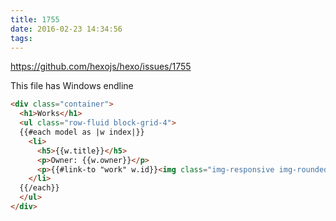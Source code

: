 ```yaml
---
title: 1755
date: 2016-02-23 14:34:56
tags:
---
```


https://github.com/hexojs/hexo/issues/1755

This file has Windows endline

```html
<div class="container">
  <h1>Works</h1>
  <ul class="row-fluid block-grid-4">
  {{#each model as |w index|}}
    <li>
      <h5>{{w.title}}</h5>
      <p>Owner: {{w.owner}}</p>
      <p>{{#link-to "work" w.id}}<img class="img-responsive img-rounded" src={{w.image}} alt={{w.title}}>{{/link-to}}</p>
    </li>
  {{/each}}
  </ul>
</div>
```
